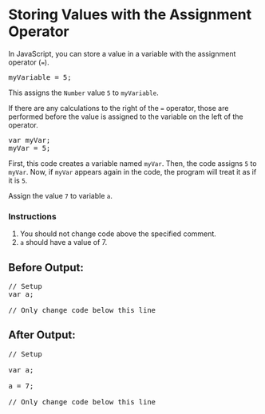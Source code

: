 # Storing Values with the Assignment Operator

In JavaScript, you can store a value in a variable with the assignment operator (`=`).

<pre>myVariable = 5;</pre>
This assigns the `Number` value `5` to `myVariable`.

If there are any calculations to the right of the `=` operator, those are performed before the value is assigned to the variable on the left of the operator.

<pre>var myVar;
myVar = 5;</pre>

First, this code creates a variable named `myVar`. Then, the code assigns `5` to `myVar`. Now, if `myVar` appears again in the code, the program will treat it as if it is `5`.

Assign the value `7` to variable `a`.

### Instructions

1. You should not change code above the specified comment.
2. `a` should have a value of 7.

## Before Output:

<pre>
// Setup
var a;

// Only change code below this line
</pre>

## After Output:

<pre>
// Setup

var a;

a = 7;

// Only change code below this line
</pre>
